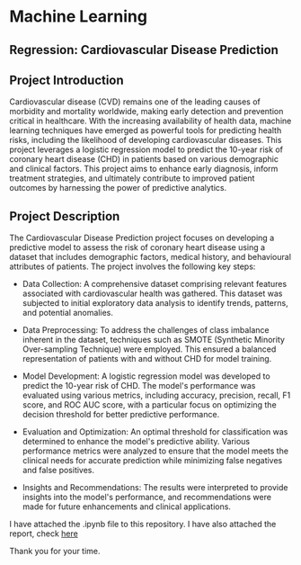 # Machine Learning
## Regression: Cardiovascular Disease Prediction

## Project Introduction
Cardiovascular disease (CVD) remains one of the leading causes of morbidity and mortality worldwide, making early detection and prevention critical in healthcare. With the increasing availability of health data, machine learning techniques have emerged as powerful tools for predicting health risks, including the likelihood of developing cardiovascular diseases. This project leverages a logistic regression model to predict the 10-year risk of coronary heart disease (CHD) in patients based on various demographic and clinical factors. This project aims to enhance early diagnosis, inform treatment strategies, and ultimately contribute to improved patient outcomes by harnessing the power of predictive analytics.

## Project Description
The Cardiovascular Disease Prediction project focuses on developing a predictive model to assess the risk of coronary heart disease using a dataset that includes demographic factors, medical history, and behavioural attributes of patients. The project involves the following key steps:

- Data Collection: A comprehensive dataset comprising relevant features associated with cardiovascular health was gathered. This dataset was subjected to initial exploratory data analysis to identify trends, patterns, and potential anomalies.

- Data Preprocessing: To address the challenges of class imbalance inherent in the dataset, techniques such as SMOTE (Synthetic Minority Over-sampling Technique) were employed. This ensured a balanced representation of patients with and without CHD for model training.

- Model Development: A logistic regression model was developed to predict the 10-year risk of CHD. The model's performance was evaluated using various metrics, including accuracy, precision, recall, F1 score, and ROC AUC score, with a particular focus on optimizing the decision threshold for better predictive performance.

- Evaluation and Optimization: An optimal threshold for classification was determined to enhance the model's predictive ability. Various performance metrics were analyzed to ensure that the model meets the clinical needs for accurate prediction while minimizing false negatives and false positives.

- Insights and Recommendations: The results were interpreted to provide insights into the model's performance, and recommendations were made for future enhancements and clinical applications.



I have attached the .ipynb file to this repository. I have also attached the report, check [here](https://github.com/bayoxx/Machine-Learning-Cardiovascular-Disease-Prediction/blob/main/cardiovascular.pdf)

Thank you for your time.


